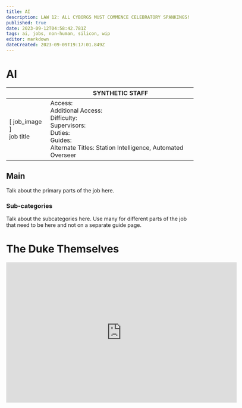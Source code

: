 ```yaml
---
title: AI
description: LAW 12: ALL CYBORGS MUST COMMENCE CELEBRATORY SPANKINGS!
published: true
date: 2023-09-12T04:58:42.781Z
tags: ai, jobs, non-human, silicon, wip
editor: markdown
dateCreated: 2023-09-09T19:17:01.849Z
---
```


# AI

|                             | SYNTHETIC STAFF                                                                                   |
|-----------------------------|----------------------------------------------------------------------------------------------|
| \[ job_image ]<br>job title | Access:<br>Additional Access:<br>Difficulty:<br>Supervisors:<br>Duties:<br>Guides:<br>Alternate Titles: Station Intelligence, Automated Overseer|

## Main 
Talk about the primary parts of the job here.


### Sub-categories
Talk about the subcategories here. Use many for different parts of the job that need to be here and not on a separate guide page.

# The Duke Themselves
<iframe src="https://player.twitch.tv/?channel=thedukeofook&parent=wiki.monkestation.com" frameborder="0" allowfullscreen="true" scrolling="no" height="378" width="620"></iframe>